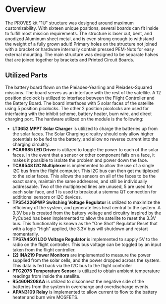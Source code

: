# Overview
The PROVES kit "1U" structure was designed around maximum customizability. With sixteen unique positions, several boards can fit inside to fulfill most mission requirements. The structure is laser cut, bent, and anodized Aluminum sheet metal, and is even strong enough to withstand the weight of a fully grown adult! Primary holes on the structure not joined with a bracket or hardware internally contain pressed PEM-Nuts for easy external mounting. The main structure was designed to be separate halves that are joined together by brackets and Printed Circuit Boards.
## Utilized Parts
The battery board flown on the Pleiades-Yearling and Pleiades-Squared missions. The board serves as an interface with the rest of the satellite. A 12 position picolock is utilized to interface between the Flight Controller and the Battery Board. The board interfaces with 5 solar faces of the satellite using 5 position picolocks. The other 2 position picolocks are used for interfacing with the inhibit scheme, battery heater, burn wire, and direct charging port. The hardware utilized on the module is the following:
- **LT3652 MPPT Solar Charger** is utilized to charge the batteries up from the solar faces. The Solar Charging circuitry should only allow higher potentials to be fed to the battery, and allow no reverse current into the charging circuitry.
- **PCA9685 LED Driver** is utilized to toggle the power to each of the solar faces. In the event that a sensor or other component fails on a face, it makes it possible to isolate the problem and power down the face.
- **TCA9548 I2C Multiplexer** is implemented to allow the use of a single I2C bus from the flight computer. This I2C bus can then get multiplexed to the solar faces. This allows the sensors on all of the faces to be the exact same, maintain the same addresses, and still be individually addressable. Two of the multiplexed lines are unused, 5 are used for each solar face, and 1 is used to breakout a stemma QT connection for additional sensors or I2C devices.
- **TPS54226PWP Switching Voltage Regulator** is utilized to maximize the efficiency of the system, and generate less heat central to the system. A 3.3V bus is created from the battery voltage and circuitry inspired by the PyCubed has been implemented to allow the satellite to reset the 3.3V bus. This functionality is known as the "One Shot" Regulator Reset that with a logic "High" applied, the 3.3V bus will shutdown and restart momentarily.
- **TPS7A4501 LDO Voltage Regulator** is implemented to supply 5V to the radio on the flight controller. This bus voltage can be toggled by an input taken from the flight controller.
- **(2) INA219 Power Monitors** are implemented to measure the power supplied from the solar cells, and the power dropped across the system. This data is fed back via the I2C bus to the flight controller
- **PTC2075 Temperature Sensor** is utilized to obtain ambient temperature readings from inside the satellite.
- **R5460N208AA** is utilized to disconnect the negative side of the batteries from the system in overcharge and overdischarge events.
- **APAN3109 Relay** is implemented to allow current to flow to the battery heater and burn wire MOSFETS.
